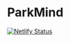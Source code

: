# ParkMind

[![Netlify Status](https://api.netlify.com/api/v1/badges/202b7bd2-5d3f-447e-b20a-b64e7d2a0c27/deploy-status)](https://app.netlify.com/sites/stockholmladdgator-dev/deploys)
